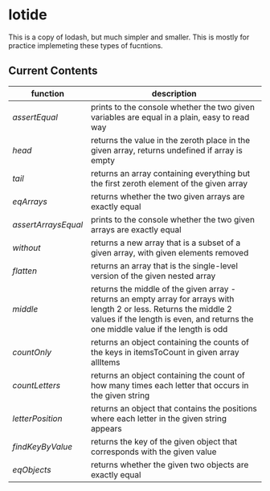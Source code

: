 # lotide

This is a copy of lodash, but much simpler and smaller. This is mostly for practice implemeting these types of fucntions.

## Current Contents

| function | description|
| -------- |  --------- |
| *assertEqual* | prints to the console whether the two given variables are equal in a plain, easy to read way |
| *head* | returns the value in the zeroth place in the given array, returns undefined if array is empty|
| *tail* | returns an array containing everything but the first zeroth element of the given array |
| *eqArrays* | returns whether the two given arrays are exactly equal |
| *assertArraysEqual* | prints to the console whether the two given arrays are exactly equal |
| *without* | returns a new array that is a subset of a given array, with given elements removed |
| *flatten* | returns an array that is the single-level version of the given nested array |
| *middle* | returns the middle of the given array - returns an empty array for arrays with length 2 or less. Returns the middle 2 values if the length is even, and returns the one middle value if the length is odd |
| *countOnly* | returns an object containing the counts of the keys in itemsToCount in given array allItems |
| *countLetters* | returns an object containing the count of how many times each letter that occurs in the given string |
| *letterPosition* | returns an object that contains the positions where each letter in the given string appears |
| *findKeyByValue* | returns the key of the given object that corresponds with the given value |
| *eqObjects* | returns whether the given two objects are exactly equal |


